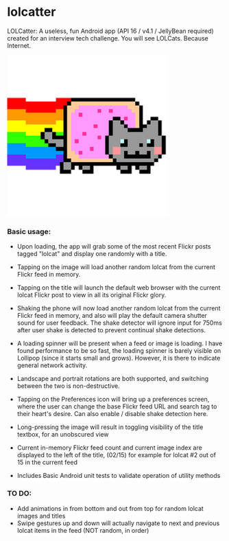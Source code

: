 # lolcatter
LOLCatter: A useless, fun Android app (API 16 / v4.1 / JellyBean required) created for an interview tech challenge.  You will see LOLCats.  Because Internet.

![LauncherIcon](app/src/main/res/mipmap-xxhdpi/ic_launcher.png)

### Basic usage:
* Upon loading, the app will grab some of the most recent Flickr posts tagged "lolcat" and display one randomly with a title.
 
* Tapping on the image will load another random lolcat from the current Flickr feed in memory.

* Tapping on the title will launch the default web browser with the current lolcat Flickr post to view in all its original Flickr glory.

* Shaking the phone will now load another random lolcat from the current Flickr feed in memory, and also will play the default camera shutter sound for user feedback.  The shake detector will ignore input for 750ms after user shake is detected to prevent continual shake detections.

* A loading spinner will be present when a feed or image is loading.  I have found performance to be so fast, the loading spinner is barely visible on Lollipop (since it starts small and grows).  However, it is there to indicate general network activity.

* Landscape and portrait rotations are both supported, and switching between the two is non-destructive.

* Tapping on the Preferences icon will bring up a preferences screen, where the user can change the base Flickr feed URL and search tag to their heart's desire.  Can also enable / disable shake detection here.

* Long-pressing the image will result in toggling visibility of the title textbox, for an unobscured view

* Current in-memory Flickr feed count and current image index are displayed to the left of the title, (02/15) for example for lolcat #2 out of 15 in the current feed

* Includes Basic Android unit tests to validate operation of utility methods


### TO DO:
* Add animations in from bottom and out from top for random lolcat images and titles
* Swipe gestures up and down will actually navigate to next and previous lolcat items in the feed (NOT random, in order)



